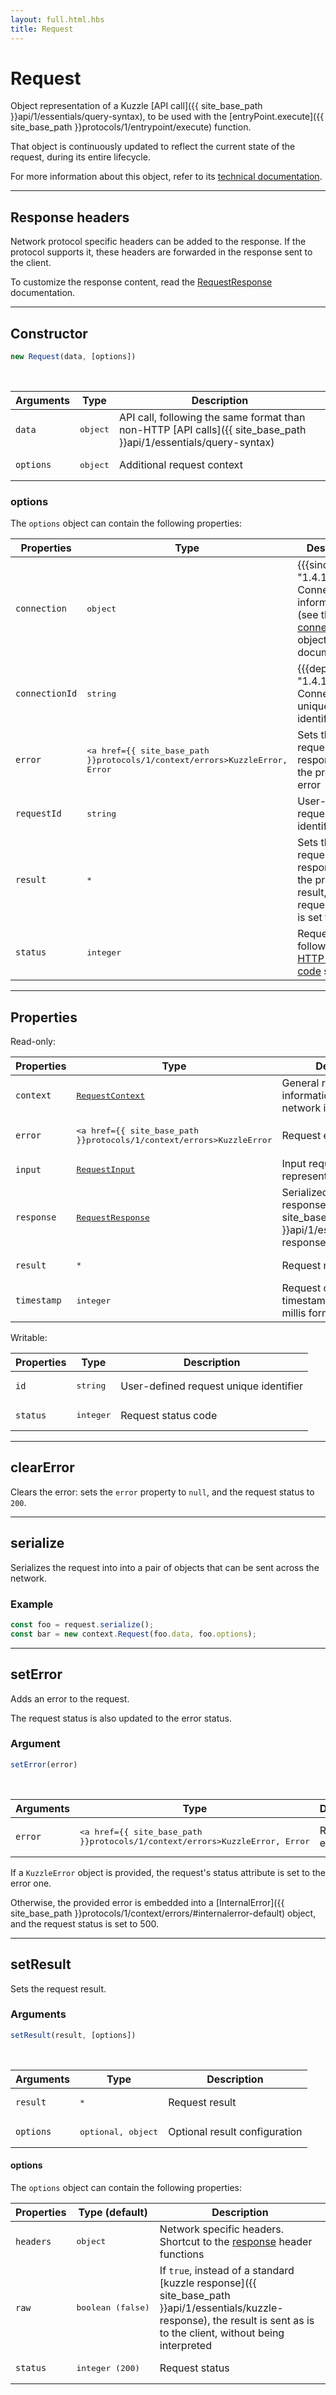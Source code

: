 ```yaml
---
layout: full.html.hbs
title: Request
---
```


# Request

Object representation of a Kuzzle [API call]({{ site_base_path }}api/1/essentials/query-syntax), to be used with the [entryPoint.execute]({{ site_base_path }}protocols/1/entrypoint/execute) function.

That object is continuously updated to reflect the current state of the request, during its entire lifecycle.

For more information about this object, refer to its [technical documentation](https://github.com/kuzzleio/kuzzle-common-objects/blob/master/README.md#request).

---

## Response headers

Network protocol specific headers can be added to the response. If the protocol supports it, these headers are forwarded in the response sent to the client.

To customize the response content, read the [RequestResponse](https://github.com/kuzzleio/kuzzle-common-objects#requestresponse) documentation.

---

## Constructor

```js
new Request(data, [options])
```
<br/>

| Arguments | Type | Description |
|-----------|------|-------------|
| `data` | <pre>object</pre> | API call, following the same format than non-HTTP [API calls]({{ site_base_path }}api/1/essentials/query-syntax) |
| `options` | <pre>object</pre> | Additional request context |


### options

The `options` object can contain the following properties:

| Properties | Type | Description |
|-----------|------|-------------|
| `connection` | <pre>object</pre> | {{{since "1.4.1"}}} Connection information (see the <a href=https://github.com/kuzzleio/kuzzle-common-objects/blob/master/README.md#requestcontextconnection-object-format>connection</a> object documentation) |
| `connectionId` | <pre>string</pre> | {{{deprecated "1.4.1"}}} Connection unique identifier |
| `error` | <pre><a href={{ site_base_path }}protocols/1/context/errors>KuzzleError</a>,<br/>Error</pre> | Sets the request response with the provided error |
| `requestId` | <pre>string</pre> | User-defined request identifier |
| `result` | <pre>*</pre> | Sets the request response with the provided result, and the request status is set to `200` |
| `status` | <pre>integer</pre> | Request status, following the [HTTP error code](https://en.wikipedia.org/wiki/List_of_HTTP_status_codes) standard |

---

## Properties

Read-only:

| Properties | Type | Description |
|-----------|------|-------------|
| `context` | <pre><a href=https://github.com/kuzzleio/kuzzle-common-objects/blob/master/README.md#modelsrequestcontext>RequestContext</a></pre> | General request information (logged user, network information, ...) |
| `error` | <pre><a href={{ site_base_path }}protocols/1/context/errors>KuzzleError</a> | Request error |
| `input` | <pre><a href=https://github.com/kuzzleio/kuzzle-common-objects/blob/master/README.md#modelsrequestinput>RequestInput</a></pre> | Input request representation |
| `response` | <pre><a href=https://github.com/kuzzleio/kuzzle-common-objects#requestresponse>RequestResponse</a></pre> | Serialized [request response]({{ site_base_path }}api/1/essentials/kuzzle-response) |
| `result` | <pre>*</pre> | Request result |
| `timestamp` | <pre>integer</pre> | Request creation timestamp, in Epoch-millis format |

Writable:

| Properties | Type | Description |
|-----------|------|-------------|
| `id` | <pre>string</pre> | User-defined request unique identifier |
| `status` | <pre>integer</pre> | Request status code |

---

## clearError

Clears the error: sets the `error` property to `null`, and the request status to `200`.

---

## serialize

Serializes the request into into a pair of objects that can be sent across the network.

### Example

```js
const foo = request.serialize();
const bar = new context.Request(foo.data, foo.options);
```

---

## setError

Adds an error to the request.

The request status is also updated to the error status.

### Argument

```js
setError(error)
```

<br/>

| Arguments | Type | Description |
|-----------|------|-------------|
| `error` | <pre><a href={{ site_base_path }}protocols/1/context/errors>KuzzleError</a>, Error</pre> | Request error |

If a `KuzzleError` object is provided, the request's status attribute is set to the error one.

Otherwise, the provided error is embedded into a [InternalError]({{ site_base_path }}protocols/1/context/errors/#internalerror-default) object, and the request status is set to 500.

---

## setResult

Sets the request result.

### Arguments

```js
setResult(result, [options])
```

<br/>

| Arguments | Type | Description |
|-----------|------|-------------|
| `result` | <pre>*</pre> | Request result |
| `options` | <pre>optional, object</pre> | Optional result configuration |

#### options

The `options` object can contain the following properties:

| Properties | Type (default) | Description |
|-----------|------|-------------|
| `headers` | <pre>object</pre> | Network specific headers. Shortcut to the [response](https://github.com/kuzzleio/kuzzle-common-objects#requestresponse) header functions |
| `raw` | <pre>boolean (false)</pre> | If `true`, instead of a standard [kuzzle response]({{ site_base_path }}api/1/essentials/kuzzle-response), the result is sent as is to the client, without being interpreted |
| `status` | <pre>integer (200)</pre> | Request status |
